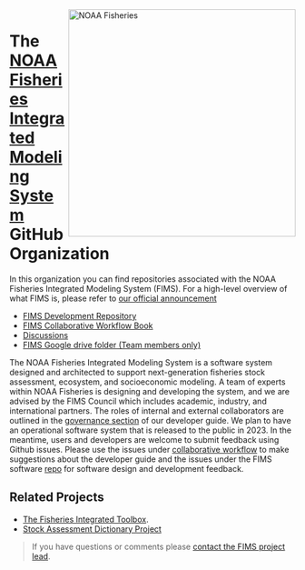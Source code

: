 <img align="right" src="https://raw.githubusercontent.com/nmfs-general-modeling-tools/nmfspalette/main/man/figures/noaa-fisheries-rgb-2line-horizontal-small.png" width="400" alt="NOAA Fisheries">  

# The [NOAA Fisheries Integrated Modeling System](https://noaa-fims.github.io/) GitHub Organization 

In this organization you can find repositories associated with the NOAA Fisheries Integrated Modeling System (FIMS). For a high-level overview of what FIMS is, please refer to [our official announcement](https://www.fisheries.noaa.gov/national/population-assessments/fisheries-integrated-modeling-system)
- [FIMS Development Repository](https://github.com/noaa-fims/fims/) 
- [FIMS Collaborative Workflow Book](https://noaa-fims.github.io/collaborative_workflow) 
- [Discussions](https://github.com/orgs/NOAA-FIMS/teams) 
- [FIMS Google drive folder (Team members only)](https://drive.google.com/drive/folders/1weGhwrvDEBEyRnJ-bEeMrsFtwloEdow4?usp=sharing)


The NOAA Fisheries Integrated Modeling System is a software system designed and architected to support next-generation fisheries stock assessment, ecosystem, and socioeconomic modeling. A team of experts within NOAA Fisheries is designing and developing the system, and we are advised by the FIMS Council which includes academic, industry, and international partners. The roles of internal and external collaborators are outlined in the [governance section](https://noaa-fims.github.io/collaborative_workflow/fims-governance.html) of our developer guide. We plan to have an operational software system that is released to the public in 2023. In the meantime, users and developers are welcome to submit feedback using Github issues. Please use the issues under [collaborative workflow](https://github.com/NOAA-FIMS/collaborative_workflow/issues) to make suggestions about the developer guide and the issues under the FIMS software [repo](https://github.com/NOAA-FIMS/FIMS/issues) for software design and development feedback.

## Related Projects
- [The Fisheries Integrated Toolbox](https://noaa-fisheries-integrated-toolbox.github.io/).
- [Stock Assessment Dictionary Project](https://github.com/nmfs-fish-tools/data_dictionary)

> If you have questions or comments please [contact the FIMS project lead](mailto:christine.stawitz@noaa.gov). 
